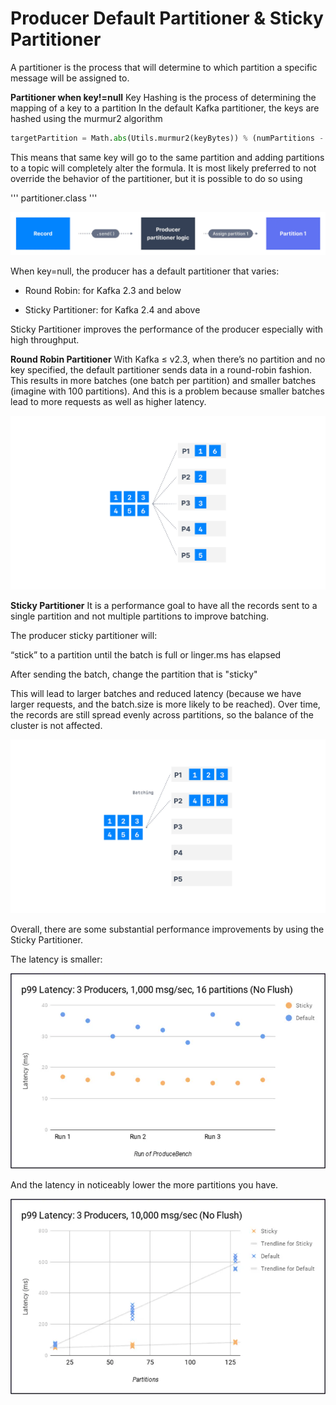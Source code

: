 # Producer Default Partitioner & Sticky Partitioner

A partitioner is the process that will determine to which partition a specific message will be assigned to.

**Partitioner when key!=null**
Key Hashing is the process of determining the mapping of a key to a partition In the default Kafka partitioner, the keys are hashed using the murmur2 algorithm

```python
targetPartition = Math.abs(Utils.murmur2(keyBytes)) % (numPartitions - 1)
```

This means that same key will go to the same partition and adding partitions to a topic will completely alter the formula. It is most likely preferred to not override the behavior of the partitioner, but it is possible to do so using

'''
partitioner.class
'''

![alt](image.png)

When key=null, the producer has a default partitioner that varies:

- Round Robin: for Kafka 2.3 and below

- Sticky Partitioner: for Kafka 2.4 and above

Sticky Partitioner improves the performance of the producer especially with high throughput.

**Round Robin Partitioner**
With Kafka ≤ v2.3, when there’s no partition and no key specified, the default partitioner sends data in a round-robin fashion. This results in more batches (one batch per partition) and smaller batches (imagine with 100 partitions). And this is a problem because smaller batches lead to more requests as well as higher latency.

![Alt text](image-1.png)

**Sticky Partitioner**
It is a performance goal to have all the records sent to a single partition and not multiple partitions to improve batching.

The producer sticky partitioner will:

“stick” to a partition until the batch is full or linger.ms has elapsed

After sending the batch, change the partition that is "sticky"

This will lead to larger batches and reduced latency (because we have larger requests, and the batch.size is more likely to be reached). Over time, the records are still spread evenly across partitions, so the balance of the cluster is not affected.

![Alt text](image-2.png)

Overall, there are some substantial performance improvements by using the Sticky Partitioner.

The latency is smaller:

![Alt text](image-3.png)

And the latency in noticeably lower the more partitions you have.

![Alt text](image-4.png)